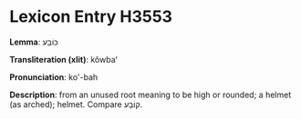 # Lexicon Entry H3553

**Lemma**: כּוֹבַע

**Transliteration (xlit)**: kôwbaʻ

**Pronunciation**: ko'-bah

**Description**:
from an unused root meaning to be high or rounded; a helmet (as arched); helmet. Compare קוֹבַע.

